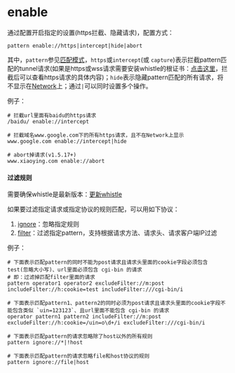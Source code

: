 # enable
通过配置开启指定的设置(https拦截、隐藏请求)，配置方式：

	pattern enable://https|intercept|hide|abort

其中，`pattern`参见[匹配模式](../pattern.html)，`https`或`intercept`(或 `capture`)表示拦截pattern匹配的tunnel请求(如果是https或wss请求需要安装whistle的根证书：[点击这里](../webui/https.html)，拦截后可以查看https请求的具体内容)；`hide`表示隐藏pattern匹配的所有请求，将不显示在[Network](../webui/network.html)上；通过`|`可以同时设置多个操作。

例子：

	# 拦截url里面有baidu的https请求
	/baidu/ enable://intercept

	# 拦截域名www.google.com下的所有https请求，且不在Network上显示
	www.google.com enable://intercept|hide

	# abort掉请求(v1.5.17+)
	www.xiaoying.com enable://abort

#### 过滤规则
需要确保whistle是最新版本：[更新whistle](../update.html)

如果要过滤指定请求或指定协议的规则匹配，可以用如下协议：

1. [ignore](./ignore.html)：忽略指定规则
2. [filter](./filter.html)：过滤指定pattern，支持根据请求方法、请求头、请求客户端IP过滤

例子：

```
# 下面表示匹配pattern的同时不能为post请求且请求头里面的cookie字段必须包含test(忽略大小写)、url里面必须包含 cgi-bin 的请求
# 即：过滤掉匹配filter里面的请求
pattern operator1 operator2 excludeFilter://m:post includeFilter://h:cookie=test includeFilter:///cgi-bin/i

# 下面表示匹配pattern1、pattern2的同时必须为post请求且请求头里面的cookie字段不能包含类似 `uin=123123`、且url里面不能包含 cgi-bin 的请求
operator pattern1 pattern2 includeFilter://m:post excludeFilter://h:cookie=/uin=o\d+/i excludeFilter:///cgi-bin/i

# 下面表示匹配pattern的请求忽略除了host以外的所有规则
pattern ignore://*|!host

# 下面表示匹配pattern的请求忽略file和host协议的规则
pattern ignore://file|host
```
